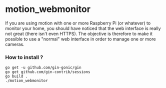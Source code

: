 # motion_webmonitor

If you are using motion with one or more Raspberry Pi (or whatever) to monitor your home, you should have noticed that the web interface is really not great (there isn't even HTTPS).
The objective is therefore to make it possible to use a "normal" web interface in order to manage one or more cameras.

### How to install ?

```
go get -u github.com/gin-gonic/gin
go get github.com/gin-contrib/sessions
go build .
./motion_webmonitor
```
